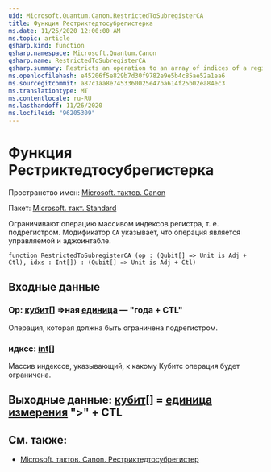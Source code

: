 ```yaml
---
uid: Microsoft.Quantum.Canon.RestrictedToSubregisterCA
title: Функция Рестриктедтосубрегистерка
ms.date: 11/25/2020 12:00:00 AM
ms.topic: article
qsharp.kind: function
qsharp.namespace: Microsoft.Quantum.Canon
qsharp.name: RestrictedToSubregisterCA
qsharp.summary: Restricts an operation to an array of indices of a register, i.e., a subregister. The modifier `CA` indicates that the operation is controllable and adjointable.
ms.openlocfilehash: e45206f5e829b7d30f9782e9e5b4c85ae52a1ea6
ms.sourcegitcommit: a87c1aa8e7453360025e47ba614f25b02ea84ec3
ms.translationtype: MT
ms.contentlocale: ru-RU
ms.lasthandoff: 11/26/2020
ms.locfileid: "96205309"
---
```

# <a name="restrictedtosubregisterca-function"></a>Функция Рестриктедтосубрегистерка

Пространство имен: [Microsoft. тактов. Canon](xref:Microsoft.Quantum.Canon)

Пакет: [Microsoft. такт. Standard](https://nuget.org/packages/Microsoft.Quantum.Standard)


Ограничивают операцию массивом индексов регистра, т. е. подрегистром.
Модификатор `CA` указывает, что операция является управляемой и аджоинтабле.

```qsharp
function RestrictedToSubregisterCA (op : (Qubit[] => Unit is Adj + Ctl), idxs : Int[]) : (Qubit[] => Unit is Adj + Ctl)
```


## <a name="input"></a>Входные данные

### <a name="op--qubit--unit--is-adj--ctl"></a>Op: [кубит](xref:microsoft.quantum.lang-ref.qubit)[] =>ная [единица](xref:microsoft.quantum.lang-ref.unit)  — "года + CTL"

Операция, которая должна быть ограничена подрегистром.


### <a name="idxs--int"></a>идксс: [int](xref:microsoft.quantum.lang-ref.int)[]

Массив индексов, указывающий, к какому Кубитс операция будет ограничена.



## <a name="output--qubit--unit--is-adj--ctl"></a>Выходные данные: [кубит](xref:microsoft.quantum.lang-ref.qubit)[] = [единица измерения](xref:microsoft.quantum.lang-ref.unit)  ">" + CTL



## <a name="see-also"></a>См. также:

- [Microsoft. тактов. Canon. Рестриктедтосубрегистер](xref:Microsoft.Quantum.Canon.RestrictedToSubregister)